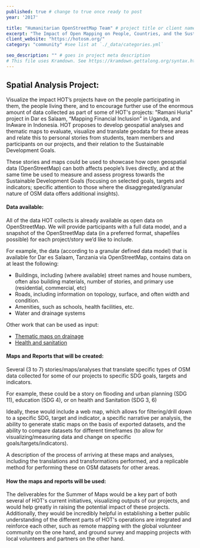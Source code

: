 ```yaml
---
published: true # change to true once ready to post
year: '2017'

title: "Humanitarian OpenStreetMap Team" # project title or client name
excerpt: "The Impact of Open Mapping on People, Countries, and the Sustainable Development Goals" # shows on project list page
client_website: "https://hotosm.org/"
category: "community" #see list at `./_data/categories.yml`

seo_description: "" # goes in project meta description
# This file uses Kramdown. See https://kramdown.gettalong.org/syntax.html for syntax
---
```


## Spatial Analysis Project:
Visualize the impact HOT’s projects have on the people participating in them, the people living there, and to encourage further use of the enormous amount of data collected as part of some of HOT's projects: "Ramani Huria" project in Dar es Salaam, “Mapping Financial Inclusion” in Uganda, and InAware in Indonesia. HOT proposes to develop geospatial analyses and thematic maps to evaluate, visualize and translate geodata for these areas and relate this to personal stories from students, team members and participants on our projects, and their relation to the Sustainable Development Goals.

These stories and maps could be used to showcase how open geospatial data (OpenStreetMap) can both affects people’s lives directly, and at the same time be used to measure and assess progress towards the Sustainable Development Goals (focusing on selected goals, targets and indicators; specific attention to those where the disaggregated/granular nature of OSM data offers additional insights).

#### Data available:
All of the data HOT collects is already available as open data on OpenStreetMap. We will provide participants with a full data model, and a snapshot of the OpenStreetMap data (in a preferred format, shapefiles possible) for each project/story we’d like to include.

For example, the data (according to a granular defined data model) that is available for Dar es Salaam, Tanzania via OpenStreetMap, contains data on at least the following:
- Buildings, including (where available) street names and house numbers, often also building materials, number of stories, and primary use (residential, commercial, etc)
- Roads, including information on topology, surface, and often width and condition.
- Amenities, such as schools, health facilities, etc.
- Water and drainage systems

Other work that can be used as input:
- [Thematic maps on drainage](https://api.mapbox.com/v4/hot.683fcd43/page.html?access_token=pk.eyJ1IjoiaG90IiwiYSI6IlBtUmNiR1kifQ.dCS1Eu9DIRNZGktc24IwtA#15/-6.8061/39.2419)
- [Health and sanitation](https://api.mapbox.com/styles/v1/innocentmaholi/ciybn6e9800412qmkwznirn0k.html?title=true&access_token=pk.eyJ1IjoiaW5ub2NlbnRtYWhvbGkiLCJhIjoiY2lmcDRwdmdtNWptYXN2a3FleXdpeGZkNCJ9.nSqnxOxnlA9r-gFuA6U5SA#13.13/-6.7912/39.2437)

#### Maps and Reports that will be created:
Several (3 to 7) stories/maps/analyses that translate specific types of OSM data collected for some of our projects to specific SDG goals, targets and indicators.

For example, these could be a story on flooding and urban planning (SDG 11), education (SDG 4), or on health and Sanitation (SDG 3, 6)

Ideally, these would include a web map, which allows for filtering/drill down to a specific SDG, target and indicator, a specific narrative per analysis, the ability to generate static maps on the basis of exported datasets, and the ability to compare datasets for different timeframes (to allow for visualizing/measuring data and change on specific goals/targets/indicators).

A description of the process of arriving at these maps and analyses, including the translations and transformations performed, and a replicable method for performing these on OSM datasets for other areas.

#### How the maps and reports will be used:
The deliverables for the Summer of Maps would be a key part of both several of HOT's current initiatives, visualizing outputs of our projects, and would help greatly in raising the potential impact of these projects. Additionally, they would be incredibly helpful in establishing a better public understanding of the different parts of HOT's operations are integrated and reinforce each other, such as remote mapping with the global volunteer community on the one hand, and ground survey and mapping projects with local volunteers and partners on the other hand.
